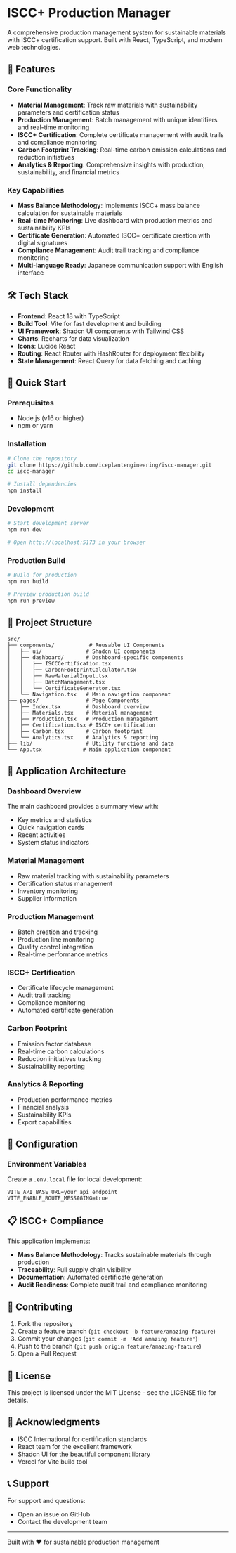 # ISCC+ Production Manager

A comprehensive production management system for sustainable materials with ISCC+ certification support. Built with React, TypeScript, and modern web technologies.

## 🌟 Features

### Core Functionality
- **Material Management**: Track raw materials with sustainability parameters and certification status
- **Production Management**: Batch management with unique identifiers and real-time monitoring
- **ISCC+ Certification**: Complete certificate management with audit trails and compliance monitoring
- **Carbon Footprint Tracking**: Real-time carbon emission calculations and reduction initiatives
- **Analytics & Reporting**: Comprehensive insights with production, sustainability, and financial metrics

### Key Capabilities
- **Mass Balance Methodology**: Implements ISCC+ mass balance calculation for sustainable materials
- **Real-time Monitoring**: Live dashboard with production metrics and sustainability KPIs
- **Certificate Generation**: Automated ISCC+ certificate creation with digital signatures
- **Compliance Management**: Audit trail tracking and compliance monitoring
- **Multi-language Ready**: Japanese communication support with English interface

## 🛠 Tech Stack

- **Frontend**: React 18 with TypeScript
- **Build Tool**: Vite for fast development and building
- **UI Framework**: Shadcn UI components with Tailwind CSS
- **Charts**: Recharts for data visualization
- **Icons**: Lucide React
- **Routing**: React Router with HashRouter for deployment flexibility
- **State Management**: React Query for data fetching and caching

## 🚀 Quick Start

### Prerequisites
- Node.js (v16 or higher)
- npm or yarn

### Installation

```bash
# Clone the repository
git clone https://github.com/iceplantengineering/iscc-manager.git
cd iscc-manager

# Install dependencies
npm install
```

### Development

```bash
# Start development server
npm run dev

# Open http://localhost:5173 in your browser
```

### Production Build

```bash
# Build for production
npm run build

# Preview production build
npm run preview
```

## 📁 Project Structure

```
src/
├── components/           # Reusable UI Components
│   ├── ui/              # Shadcn UI components
│   ├── dashboard/       # Dashboard-specific components
│   │   ├── ISCCCertification.tsx
│   │   ├── CarbonFootprintCalculator.tsx
│   │   ├── RawMaterialInput.tsx
│   │   ├── BatchManagement.tsx
│   │   └── CertificateGenerator.tsx
│   └── Navigation.tsx   # Main navigation component
├── pages/               # Page Components
│   ├── Index.tsx        # Dashboard overview
│   ├── Materials.tsx    # Material management
│   ├── Production.tsx   # Production management
│   ├── Certification.tsx # ISCC+ certification
│   ├── Carbon.tsx       # Carbon footprint
│   └── Analytics.tsx    # Analytics & reporting
├── lib/                 # Utility functions and data
└── App.tsx             # Main application component
```

## 🎯 Application Architecture

### Dashboard Overview
The main dashboard provides a summary view with:
- Key metrics and statistics
- Quick navigation cards
- Recent activities
- System status indicators

### Material Management
- Raw material tracking with sustainability parameters
- Certification status management
- Inventory monitoring
- Supplier information

### Production Management
- Batch creation and tracking
- Production line monitoring
- Quality control integration
- Real-time performance metrics

### ISCC+ Certification
- Certificate lifecycle management
- Audit trail tracking
- Compliance monitoring
- Automated certificate generation

### Carbon Footprint
- Emission factor database
- Real-time carbon calculations
- Reduction initiatives tracking
- Sustainability reporting

### Analytics & Reporting
- Production performance metrics
- Financial analysis
- Sustainability KPIs
- Export capabilities

## 🔧 Configuration

### Environment Variables
Create a `.env.local` file for local development:

```env
VITE_API_BASE_URL=your_api_endpoint
VITE_ENABLE_ROUTE_MESSAGING=true
```

## 📋 ISCC+ Compliance

This application implements:
- **Mass Balance Methodology**: Tracks sustainable materials through production
- **Traceability**: Full supply chain visibility
- **Documentation**: Automated certificate generation
- **Audit Readiness**: Complete audit trail and compliance monitoring

## 🤝 Contributing

1. Fork the repository
2. Create a feature branch (`git checkout -b feature/amazing-feature`)
3. Commit your changes (`git commit -m 'Add amazing feature'`)
4. Push to the branch (`git push origin feature/amazing-feature`)
5. Open a Pull Request

## 📄 License

This project is licensed under the MIT License - see the LICENSE file for details.

## 🙏 Acknowledgments

- ISCC International for certification standards
- React team for the excellent framework
- Shadcn UI for the beautiful component library
- Vercel for Vite build tool

## 📞 Support

For support and questions:
- Open an issue on GitHub
- Contact the development team

---

Built with ❤️ for sustainable production management
